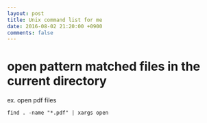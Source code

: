 ```yaml
---
layout: post
title: Unix command list for me
date: 2016-08-02 21:20:00 +0900
comments: false
---
```



# open pattern matched files in the current directory

ex. open pdf files

`find . -name "*.pdf" | xargs open`
